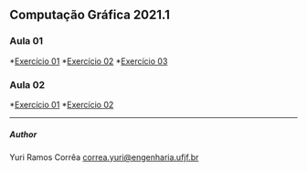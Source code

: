 ## Computação Gráfica 2021.1

### Aula 01

*[Exercício 01](https://rcytrewq.github.io/CG/works/aula01_ex01.html)
*[Exercício 02](https://rcytrewq.github.io/CG/works/aula01_ex02.html)
*[Exercício 03](https://rcytrewq.github.io/CG/works/aula01_ex03.html)

### Aula 02

*[Exercício 01](https://rcytrewq.github.io/CG/works/aula02_ex01.html)
*[Exercício 02](https://rcytrewq.github.io/CG/works/aula02_ex02.html)


---
##### Author
Yuri Ramos Corrêa
correa.yuri@engenharia.ufjf.br
